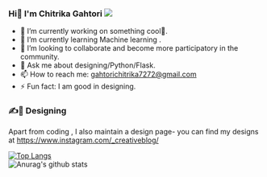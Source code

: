 ### Hi👋 I'm Chitrika Gahtori ![](https://komarev.com/ghpvc/?username=ChitrikaGahtori&style=plastic)

 


- 🔭 I’m currently working on something cool🧐.
- 🌱 I’m currently learning Machine learning .
- 👯 I’m looking to collaborate and become more participatory in the community.
- 💬 Ask me about designing/Python/Flask.
- 📫 How to reach me: gahtorichitrika7272@gmail.com
- ⚡ Fun fact: I am good in designing.

 
 ### ✍️🎨 Designing
 
 
 Apart from coding , I also maintain a design page- you can find my designs at https://www.instagram.com/_creativeblog/ 
 
 
[![Top Langs](https://github-readme-stats.vercel.app/api/top-langs/?username=ChitrikaGahtori&layout=compact)](https://github.com/anuraghazra/github-readme-stats)<br />
![Anurag's github stats](https://github-readme-stats.vercel.app/api?username=ChitrikaGahtori&show_icons=true)
 

